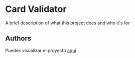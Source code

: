 
# Card Validator

A brief description of what this project does and who it's for


## Authors

Puedes visualizar el proyecto [aquí](https://betsyrms.github.io/CDMX012-card-validation/)


